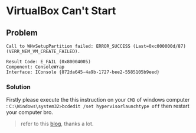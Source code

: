 # VirtualBox Can't Start

## Problem
```
Call to WHvSetupPartition failed: ERROR_SUCCESS (Last=0xc000000d/87) (VERR_NEM_VM_CREATE_FAILED).

Result Code: E_FAIL (0x80004005)
Component: ConsoleWrap
Interface: IConsole {872da645-4a9b-1727-bee2-5585105b9eed}
```

### Solution
Firstly please execute the this instruction on your `CMD` of windows computer : `C:\Windows\system32>bcdedit /set hypervisorlaunchtype off`  then restart your computer bro.

> refer to this [blog](https://www.cnblogs.com/a208606/p/10959243.html), thanks a lot.
